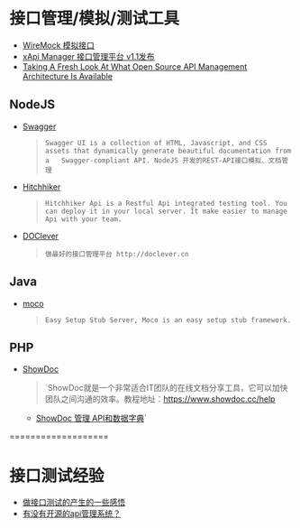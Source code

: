 # 接口管理/模拟/测试工具
* [WireMock 模拟接口](http://wiremock.org/)
* [xApi Manager 接口管理平台 v1.1发布](https://git.oschina.net/duolatech/xapimanager)
* [Taking A Fresh Look At What Open Source API Management Architecture Is Available](http://apievangelist.com/2014/10/05/taking-a-fresh-look-at-what-open-source-api-management-architecture-is-available/)

## NodeJS
* [Swagger ](https://github.com/swagger-api/swagger-ui)[](http://swagger.io)<br/>
  > ` Swagger UI is a collection of HTML, Javascript, and CSS assets that dynamically generate beautiful documentation from a   Swagger-compliant API.
    NodeJS 开发的REST-API接口模拟、文档管理 `
* [Hitchhiker](https://github.com/brookshi/Hitchhiker)
  >`Hitchhiker Api is a Restful Api integrated testing tool. You can deploy it in your local server. It make easier to manage Api with your team.`
* [DOClever](https://github.com/sx1989827/DOClever)
  > `做最好的接口管理平台 http://doclever.cn`

## Java
* [moco](https://github.com/dreamhead/moco)
  > `Easy Setup Stub Server, Moco is an easy setup stub framework.`

## PHP
* [ShowDoc](https://gitee.com/star7th/showdoc)
  > `ShowDoc就是一个非常适合IT团队的在线文档分享工具，它可以加快团队之间沟通的效率。教程地址：https://www.showdoc.cc/help
    * [ShowDoc 管理 API和数据字典](http://git.oschina.net/mirrors/showdoc)`

===================
# 接口测试经验
* [做接口测试的产生的一些感悟](https://sanwen.net/a/qmhcsoo.html)
* [有没有开源的api管理系统？](https://www.zhihu.com/question/30434095)
